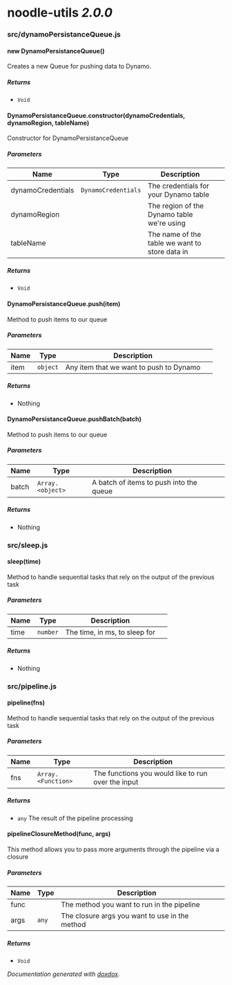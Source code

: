 # noodle-utils *2.0.0*



### src/dynamoPersistanceQueue.js


#### new DynamoPersistanceQueue() 

Creates a new Queue for pushing data to Dynamo.






##### Returns


- `Void`



#### DynamoPersistanceQueue.constructor(dynamoCredentials, dynamoRegion, tableName) 

Constructor for DynamoPersistanceQueue




##### Parameters

| Name | Type | Description |  |
| ---- | ---- | ----------- | -------- |
| dynamoCredentials | `DynamoCredentials`  | The credentials for your Dynamo table | &nbsp; |
| dynamoRegion |  | The region of the Dynamo table we're using | &nbsp; |
| tableName |  | The name of the table we want to store data in | &nbsp; |




##### Returns


- `Void`



#### DynamoPersistanceQueue.push(item) 

Method to push items to our queue




##### Parameters

| Name | Type | Description |  |
| ---- | ---- | ----------- | -------- |
| item | `object`  | Any item that we want to push to Dynamo | &nbsp; |




##### Returns


-  Nothing



#### DynamoPersistanceQueue.pushBatch(batch) 

Method to push items to our queue




##### Parameters

| Name | Type | Description |  |
| ---- | ---- | ----------- | -------- |
| batch | `Array.<object>`  | A batch of items to push into the queue | &nbsp; |




##### Returns


-  Nothing




### src/sleep.js


#### sleep(time) 

Method to handle sequential tasks that rely on the output of the previous task




##### Parameters

| Name | Type | Description |  |
| ---- | ---- | ----------- | -------- |
| time | `number`  | The time, in ms, to sleep for | &nbsp; |




##### Returns


-  Nothing




### src/pipeline.js


#### pipeline(fns) 

Method to handle sequential tasks that rely on the output of the previous task




##### Parameters

| Name | Type | Description |  |
| ---- | ---- | ----------- | -------- |
| fns | `Array.<Function>`  | The functions you would like to run over the input | &nbsp; |




##### Returns


- `any`  The result of the pipeline processing



#### pipelineClosureMethod(func, args) 

This method allows you to pass more arguments through the pipeline via a closure




##### Parameters

| Name | Type | Description |  |
| ---- | ---- | ----------- | -------- |
| func |  | The method you want to run in the pipeline | &nbsp; |
| args | `any`  | The closure args you want to use in the method | &nbsp; |




##### Returns


- `Void`




*Documentation generated with [doxdox](https://github.com/neogeek/doxdox).*
